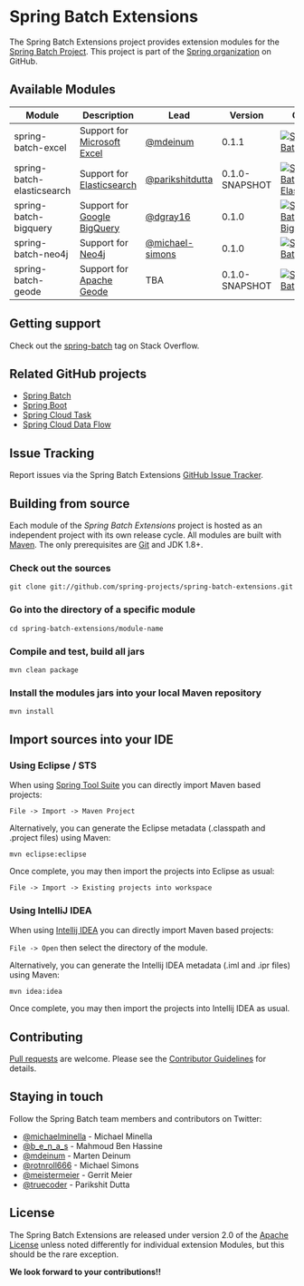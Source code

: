 Spring Batch Extensions
=============================

The Spring Batch Extensions project provides extension modules for the [Spring Batch Project][].
This project is part of the [Spring organization][] on GitHub.

## Available Modules

| Module                     | Description                   | Lead                                                 | Version | CI build                                                                                                                                                                                                                                                            |
|----------------------------|-------------------------------|------------------------------------------------------| ------- |---------------------------------------------------------------------------------------------------------------------------------------------------------------------------------------------------------------------------------------------------------------------|
| spring-batch-excel         | Support for [Microsoft Excel] | [@mdeinum](https://github.com/mdeinum)               | 0.1.1 | [![Spring Batch Excel](https://github.com/spring-projects/spring-batch-extensions/actions/workflows/spring-batch-excel.yml/badge.svg)](https://github.com/spring-projects/spring-batch-extensions/actions/workflows/spring-batch-excel.yml)                         |
| spring-batch-elasticsearch | Support for [Elasticsearch]   | [@parikshitdutta](https://github.com/parikshitdutta) | 0.1.0-SNAPSHOT | [![Spring Batch Elasticsearch](https://github.com/spring-projects/spring-batch-extensions/actions/workflows/spring-batch-elasticsearch.yml/badge.svg)](https://github.com/spring-projects/spring-batch-extensions/actions/workflows/spring-batch-elasticsearch.yml) |
| spring-batch-bigquery      | Support for [Google BigQuery] | [@dgray16](https://github.com/dgray16)               | 0.1.0 | [![Spring Batch BigQuery](https://github.com/spring-projects/spring-batch-extensions/actions/workflows/spring-batch-bigquery.yml/badge.svg)](https://github.com/spring-projects/spring-batch-extensions/actions/workflows/spring-batch-bigquery.yml)                |
| spring-batch-neo4j         | Support for [Neo4j]           | [@michael-simons](https://github.com/michael-simons) | 0.1.0 | [![Spring Batch Neo4j](https://github.com/spring-projects/spring-batch-extensions/actions/workflows/spring-batch-neo4j.yml/badge.svg)](https://github.com/spring-projects/spring-batch-extensions/actions/workflows/spring-batch-neo4j.yml)                         |
| spring-batch-geode         | Support for [Apache Geode]    | TBA                                                  | 0.1.0-SNAPSHOT | [![Spring Batch Geode](https://github.com/spring-projects/spring-batch-extensions/actions/workflows/spring-batch-geode.yml/badge.svg)](https://github.com/spring-projects/spring-batch-extensions/actions/workflows/spring-batch-geode.yml)                         |

## Getting support

Check out the [spring-batch][spring-batch tag] tag on Stack Overflow.

## Related GitHub projects

* [Spring Batch][]
* [Spring Boot][]
* [Spring Cloud Task][]
* [Spring Cloud Data Flow][]

## Issue Tracking

Report issues via the Spring Batch Extensions [GitHub Issue Tracker][].

## Building from source

Each module of the *Spring Batch Extensions* project is hosted as an independent project with its own release cycle.
All modules are built with [Maven][]. The only prerequisites are [Git][] and JDK 1.8+.

### Check out the sources

`git clone git://github.com/spring-projects/spring-batch-extensions.git`

### Go into the directory of a specific module

`cd spring-batch-extensions/module-name`

### Compile and test, build all jars

`mvn clean package`

### Install the modules jars into your local Maven repository

`mvn install`

## Import sources into your IDE

### Using Eclipse / STS

When using [Spring Tool Suite] you can directly import Maven based projects:

`File -> Import -> Maven Project`

Alternatively, you can generate the Eclipse metadata (.classpath and .project files) using Maven:

`mvn eclipse:eclipse`

Once complete, you may then import the projects into Eclipse as usual:

`File -> Import -> Existing projects into workspace`

### Using IntelliJ IDEA

When using [Intellij IDEA] you can directly import Maven based projects:

`File -> Open` then select the directory of the module.

Alternatively, you can generate the Intellij IDEA metadata (.iml and .ipr files) using Maven:

`mvn idea:idea`

Once complete, you may then import the projects into Intellij IDEA as usual.

## Contributing

[Pull requests][] are welcome. Please see the [Contributor Guidelines][] for details. 

## Staying in touch

Follow the Spring Batch team members and contributors on Twitter:

* [@michaelminella](https://twitter.com/michaelminella) - Michael Minella
* [@b_e_n_a_s](https://twitter.com/b_e_n_a_s) - Mahmoud Ben Hassine
* [@mdeinum](https://twitter.com/mdeinum) - Marten Deinum
* [@rotnroll666](https://twitter.com/rotnroll666) - Michael Simons
* [@meistermeier](https://twitter.com/meistermeier) - Gerrit Meier
* [@truecoder](https://twitter.com/truecoder) - Parikshit Dutta

## License

The Spring Batch Extensions are released under version 2.0 of the [Apache License][] unless
noted differently for individual extension Modules, but this should be the rare exception.

**We look forward to your contributions!!**

[Spring Batch Project]: https://projects.spring.io/spring-batch/
[Spring organization]: https://github.com/spring-projects
[Microsoft Excel]: https://www.microsoft.com/en-us/microsoft-365/excel
[Elasticsearch]: https://www.elastic.co
[Google BigQuery]: https://cloud.google.com/bigquery
[Neo4j]: https://neo4j.com
[Apache Geode]: https://geode.apache.org
[spring-batch tag]: https://stackoverflow.com/questions/tagged/spring-batch
[Spring Batch]: https://github.com/spring-projects/spring-batch
[Spring Boot]: https://github.com/spring-projects/spring-boot
[Spring Cloud Task]: https://github.com/spring-cloud/spring-cloud-task
[Spring Cloud Data Flow]: https://github.com/spring-cloud/spring-cloud-dataflow
[GitHub Issue Tracker]: https://github.com/spring-projects/spring-batch-extensions/issues
[Maven]: https://maven.apache.org
[Git]: https://help.github.com/set-up-git-redirect
[Spring Tool Suite]: https://spring.io/tools
[Intellij IDEA]: https://www.jetbrains.com/idea/
[Pull requests]: https://docs.github.com/en/github/collaborating-with-issues-and-pull-requests/about-pull-requests
[Contributor Guidelines]: CONTRIBUTING.md
[Apache License]: https://www.apache.org/licenses/LICENSE-2.0
